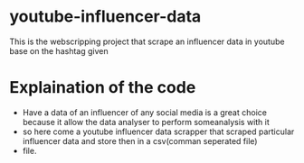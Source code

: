 # youtube-influencer-data
This is the webscripping project that scrape an influencer data in youtube base on the hashtag given
# Explaination of the code 
* Have a data of an influencer of any social media is a great choice because it allow the data analyser to perform someanalysis with it
* so here come a youtube influencer data scrapper that scraped particular influencer data and store then in a csv(comman seperated file)
* file.
